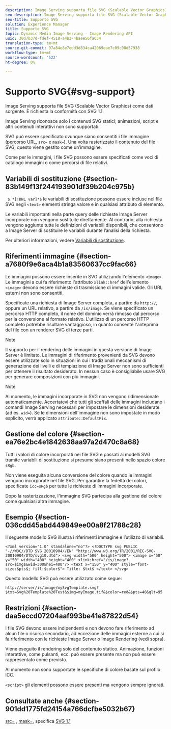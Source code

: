 ```yaml
---
description: Image Serving supporta file SVG (Scalable Vector Graphics) come dati sorgente. È richiesta la conformità con SVG 1.1.
seo-description: Image Serving supporta file SVG (Scalable Vector Graphics) come dati sorgente. È richiesta la conformità con SVG 1.1.
seo-title: Supporto SVG
solution: Experience Manager
title: Supporto SVG
topic: Dynamic Media Image Serving - Image Rendering API
uuid: 30d7b37d-fdef-4518-a4b3-4baee56fa634
translation-type: tm+mt
source-git-commit: 97a84e8e7edd3d834ca42069eae7c09c00d57938
workflow-type: tm+mt
source-wordcount: '522'
ht-degree: 0%

---
```



# Supporto SVG{#svg-support}

Image Serving supporta file SVG (Scalable Vector Graphics) come dati sorgente. È richiesta la conformità con SVG 1.1.

Image Serving riconosce solo i contenuti SVG statici; animazioni, script e altri contenuti interattivi non sono supportati.

SVG può essere specificato ovunque siano consentiti i file immagine (percorso URL, `src=` e `mask=`). Una volta rasterizzato il contenuto del file SVG, questo viene gestito come un’immagine.

Come per le immagini, i file SVG possono essere specificati come voci di catalogo immagini o come percorsi di file relativi.

## Variabili di sostituzione {#section-83b149f13f244193901df39b204c975b}

` $ *[!DNL var]*$` le variabili di sostituzione possono essere incluse nel file SVG negli  `<text>` elementi stringa valore e in qualsiasi attributo di elemento.

Le variabili importanti nella parte query delle richieste Image Server incorporate non vengono sostituite direttamente. Al contrario, alla richiesta vengono aggiunte tutte le definizioni di variabili disponibili, che consentono a Image Server di sostituire le variabili durante l’analisi della richiesta.

Per ulteriori informazioni, vedere [Variabili di sostituzione](../../../../../is-api/http-ref/image-serving-api-ref/c-http-protocol-reference/c-syntax-and-features/r-is-http-substitution-variables.md#reference-90dc01aba44940e4acdd0c6476e7aa5a).

## Riferimenti immagine {#section-a7680f9e6aca4b1a83560637cc9fac66}

Le immagini possono essere inserite in SVG utilizzando l&#39;elemento `<image>`. Le immagini a cui fa riferimento l&#39;attributo `xlink::href` dell&#39;elemento `<image>` devono essere richieste di trasmissione di immagini valide. Gli URL esterni non sono consentiti.

Specificate una richiesta di Image Server completa, a partire da `http://`, oppure un URL relativo, a partire da `/is/image`. Se viene specificato un percorso HTTP completo, il nome del dominio verrà rimosso dal percorso per la conversione al formato relativo. L&#39;utilizzo di un percorso HTTP completo potrebbe risultare vantaggioso, in quanto consente l&#39;anteprima del file con un renderer SVG di terze parti.

>[!NOTE]
>
>Il supporto per il rendering delle immagini in questa versione di Image Server è limitato. Le immagini di riferimento provenienti da SVG devono essere utilizzate solo in situazioni in cui i tradizionali meccanismi di generazione dei livelli e di tempiazione di Image Server non sono sufficienti per ottenere il risultato desiderato. In nessun caso è consigliabile usare SVG per generare composizioni con più immagini.

>[!NOTE]
>
>Al momento, le immagini incorporate in SVG non vengono ridimensionate automaticamente. Accertatevi che tutti gli scaffali delle immagini includano i comandi Image Serving necessari per impostare le dimensioni desiderate (ad es. `wid=`). Se le dimensioni dell&#39;immagine non sono impostate in modo esplicito, verrà applicato `attribute::DefaultPix`.

## Gestione del colore {#section-ea76e2bc4e1842638aa97a2d470c8a68}

Tutti i valori di colore incorporati nei file SVG e passati ai modelli SVG tramite variabili di sostituzione si presume siano presenti nello spazio colore `sRgb`.

Non viene eseguita alcuna conversione del colore quando le immagini vengono incorporate nel file SVG. Per garantire la fedeltà dei colori, specificate `icc=sRgb` per tutte le richieste di immagini incorporate.

Dopo la rasterizzazione, l&#39;immagine SVG partecipa alla gestione del colore come qualsiasi altra immagine.

## Esempio {#section-036cdd45abd449849ee00a8f21788c28}

Il seguente modello SVG illustra i riferimenti immagine e l’utilizzo di variabili.

`<?xml version="1.0" standalone="no"?> <!DOCTYPE svg PUBLIC "-//W3C//DTD SVG 20010904//EN" "http://www.w3.org/TR/2001/REC-SVG-20010904/DTD/svg10.dtd"> <svg width="500" height="500"> <image x="50" y="50" width="400" height="400" xlink:href="/is/image?src=$img$&wid=300&hei=400"/> <text x="150" y="400" style="font-size:$pts$; fill:$color$"> Title: $txt$ </text> </svg>`

Questo modello SVG può essere utilizzato come segue:

`http://server/is/image/mySvgTemplate.svg?$txt=Svg%20Template%20Test&$img=myImage.tif&$color=red&$pts=40&qlt=95`

## Restrizioni {#section-daa5eccd07204aaf993be41e87822d54}

I file SVG devono essere indipendenti e non devono fare riferimento ad alcun file o risorsa secondario, ad eccezione delle immagini esterne a cui si fa riferimento con le richieste Image Server o Image Rendering (vedi sopra).

Viene eseguito il rendering solo del contenuto statico. Animazione, funzioni interattive, come pulsanti, ecc. può essere presente ma non può essere rappresentato come previsto.

Al momento non sono supportate le specifiche di colore basate sul profilo ICC.

`<script>` gli elementi possono essere presenti ma vengono sempre ignorati.

## Consultate anche {#section-901dd1775fd24154a766dcfbe5032b67}

[src=](../../../../../is-api/http-ref/image-serving-api-ref/c-http-protocol-reference/c-command-reference/r-src.md#reference-f6506637778c4c69bf106a7924a91ab1) ,  [mask=](../../../../../is-api/http-ref/image-serving-api-ref/c-http-protocol-reference/c-command-reference/r-mask.md#reference-922254e027404fb890b850e2723ee06e), specifica  [SVG 1.1](http://www.w3.org/TR/SVG11/)
